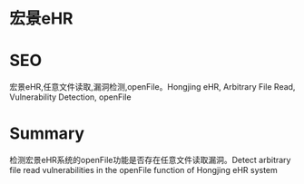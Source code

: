 # 宏景eHR
# SEO
宏景eHR,任意文件读取,漏洞检测,openFile。Hongjing eHR, Arbitrary File Read, Vulnerability Detection, openFile
# Summary
检测宏景eHR系统的openFile功能是否存在任意文件读取漏洞。Detect arbitrary file read vulnerabilities in the openFile function of Hongjing eHR system
